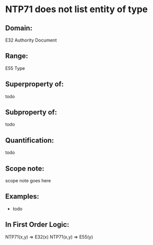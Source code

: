 # NTP71 does not list entity of type

## Domain: 

E32 Authority Document

## Range: 

E55 Type

## Superproperty of: 

todo

## Subproperty of: 

todo

## Quantification: 

todo

## Scope note: 

scope note goes here

## Examples: 

* todo

## In First Order Logic: 

NTP71(x,y) ⇒ E32(x)
NTP71(x,y) ⇒ E55(y)


